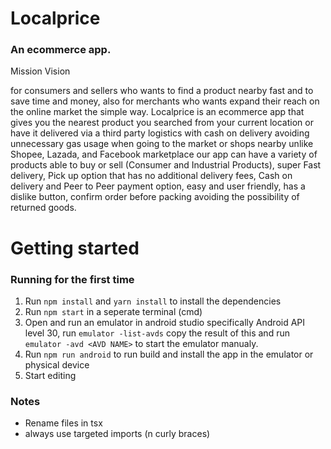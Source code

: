 # Localprice

### An ecommerce app.

Mission Vision

<P> 
for consumers and sellers who wants to find a product nearby fast and to save time and money, 
  also for merchants who wants expand their reach on the online market the simple way. Localprice 
  is an ecommerce app that gives you the nearest product you searched from your current location or 
  have it delivered via a third party logistics with cash on delivery avoiding unnecessary gas usage 
  when going to the market or shops nearby unlike Shopee, Lazada, and Facebook marketplace our app 
  can have a variety of products able to buy or sell (Consumer and Industrial Products), super Fast 
  delivery, Pick up option that has no additional delivery fees, Cash on delivery and Peer to Peer
  payment option, easy and user friendly, has a dislike button, confirm order before packing avoiding
  the possibility of returned goods.
</p>

# Getting started

### Running for the first time

1. Run `npm install` and `yarn install` to install the dependencies
2. Run `npm start` in a seperate terminal (cmd)
3. Open and run an emulator in android studio specifically Android API level 30, run `emulator -list-avds` copy the result of this and run `emulator -avd <AVD NAME>` to start the emulator manualy.
4. Run `npm run android` to run build and install the app in the emulator or physical device
5. Start editing

### Notes

- Rename files in tsx
- always use targeted imports (n curly braces)
